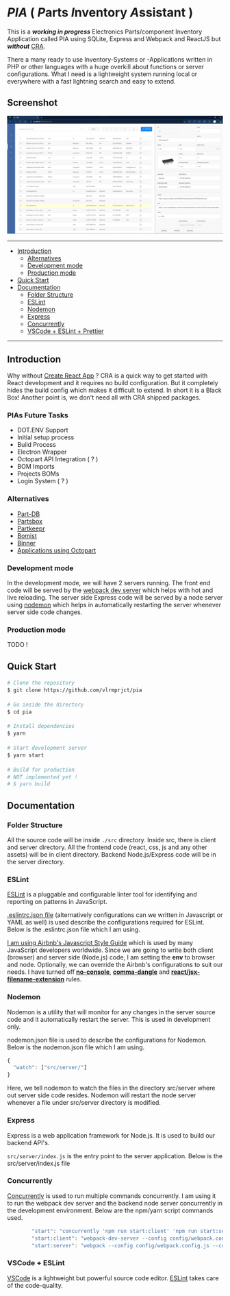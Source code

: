 # ***PIA***  ( ***P***arts ***I***nventory ***A***ssistant )

This is a ___working in progress___ Electronics Parts/component Inventory Application called PIA using SQLite, Express and Webpack and ReactJS but ___without___ [CRA](https://github.com/facebook/create-react-app).

There a many ready to use Inventory-Systems or -Applications written in PHP or other languages
with a huge overkill about functions or server configurations.
What I need is a lightweight system running local or everywhere with a fast lightning search and easy to extend.

## Screenshot
<p>
    <img src="doc\view-parts.png" width="666" alt="Parts View"/>
</p>

---

  - [Introduction](#introduction)
    - [Alternatives](#alternatives)
    - [Development mode](#development-mode)
    - [Production mode](#production-mode)
  - [Quick Start](#quick-start)
  - [Documentation](#documentation)
    - [Folder Structure](#folder-structure)
    - [ESLint](#eslint)
    - [Nodemon](#nodemon)
    - [Express](#express)
    - [Concurrently](#concurrently)
    - [VSCode + ESLint + Prettier](#vscode--eslint--prettier)

---

## Introduction

Why without [Create React App](https://github.com/facebook/create-react-app) ?
CRA is a quick way to get started with React development and it requires no build configuration.
But it completely hides the build config which makes it difficult to extend. In short it is a Black Box!
Another point is, we don't need all with CRA shipped packages.


### PIAs Future Tasks
- DOT.ENV Support
- Initial setup process
- Build Process
- Electron Wrapper
- Octopart API Integration ( ? )
- BOM Imports
- Projects BOMs
- Login System ( ? )


### Alternatives

- [Part-DB](https://github.com/Part-DB/Part-DB)
- [Partsbox](https://partsbox.com/)
- [Partkeepr](https://partkeepr.org/)
- [Bomist](https://bomist.com/)
- [Binner](https://github.com/replaysMike/Binner)
- [Applications using Octopart](https://octopart.com/api/app-gallery)


### Development mode

In the development mode, we will have 2 servers running. The front end code will be served by the [webpack dev server](https://webpack.js.org/configuration/dev-server/) which helps with hot and live reloading. The server side Express code will be served by a node server using [nodemon](https://nodemon.io/) which helps in automatically restarting the server whenever server side code changes.

### Production mode

TODO !

## Quick Start

```bash
# Clone the repository
$ git clone https://github.com/vlrmprjct/pia

# Go inside the directory
$ cd pia

# Install dependencies
$ yarn

# Start development server
$ yarn start

# Build for production
# NOT implemented yet !
# $ yarn build

```

## Documentation

### Folder Structure

All the source code will be inside `./src` directory. Inside src, there is client and server directory. All the frontend code (react, css, js and any other assets) will be in client directory. Backend Node.js/Express code will be in the server directory.

### ESLint

[ESLint](https://eslint.org/) is a pluggable and configurable linter tool for identifying and reporting on patterns in JavaScript.

[.eslintrc.json file](<(https://eslint.org/docs/user-guide/configuring)>) (alternatively configurations can we written in Javascript or YAML as well) is used describe the configurations required for ESLint. Below is the .eslintrc.json file which I am using.

[I am using Airbnb's Javascript Style Guide](https://github.com/airbnb/javascript) which is used by many JavaScript developers worldwide. Since we are going to write both client (browser) and server side (Node.js) code, I am setting the **env** to browser and node. Optionally, we can override the Airbnb's configurations to suit our needs. I have turned off [**no-console**](https://eslint.org/docs/rules/no-console), [**comma-dangle**](https://eslint.org/docs/rules/comma-dangle) and [**react/jsx-filename-extension**](https://github.com/yannickcr/eslint-plugin-react/blob/master/docs/rules/jsx-filename-extension.md) rules.

### Nodemon

Nodemon is a utility that will monitor for any changes in the server source code and it automatically restart the server. This is used in development only.

nodemon.json file is used to describe the configurations for Nodemon. Below is the nodemon.json file which I am using.

```javascript
{
  "watch": ["src/server/"]
}
```

Here, we tell nodemon to watch the files in the directory src/server where out server side code resides. Nodemon will restart the node server whenever a file under src/server directory is modified.

### Express

Express is a web application framework for Node.js. It is used to build our backend API's.

`src/server/index.js` is the entry point to the server application. Below is the src/server/index.js file

### Concurrently

[Concurrently](https://github.com/kimmobrunfeldt/concurrently) is used to run multiple commands concurrently. I am using it to run the webpack dev server and the backend node server concurrently in the development environment. Below are the npm/yarn script commands used.

```javascript
        "start": "concurrently 'npm run start:client' 'npm run start:server' 'nodemon dist/server.js'",
        "start:client": "webpack-dev-server --config config/webpack.config.js --config-name client --env.development --hot",
        "start:server": "webpack --config config/webpack.config.js --config-name server --env.development --profile --watch"
```

### VSCode + ESLint

[VSCode](https://code.visualstudio.com/) is a lightweight but powerful source code editor. [ESLint](https://eslint.org/) takes care of the code-quality.
